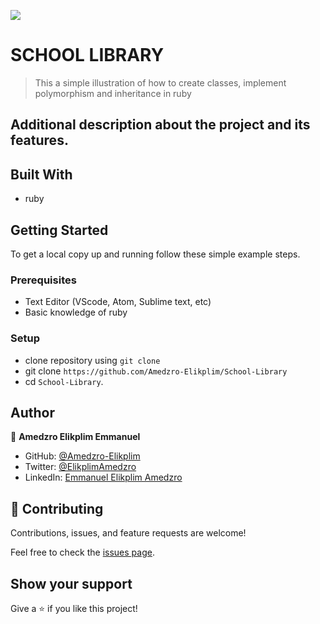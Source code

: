 ![](https://img.shields.io/badge/Microverse-blueviolet)

# SCHOOL LIBRARY

> This a simple illustration of how to create classes, implement polymorphism and inheritance in ruby

## Additional description about the project and its features.
## Built With
- ruby

## Getting Started

To get a local copy up and running follow these simple example steps.

### Prerequisites

- Text Editor (VScode, Atom, Sublime text, etc)
- Basic knowledge of ruby

### Setup

- clone repository using `git clone`
- git clone `https://github.com/Amedzro-Elikplim/School-Library`
- cd `School-Library`.

## Author 
👤 **Amedzro Elikplim Emmanuel**

- GitHub: [@Amedzro-Elikplim](https://github.com/Amedzro-Elikplim)
- Twitter: [@ElikplimAmedzro](https://twitter.com/Amedzro-Elikplim)
- LinkedIn: [Emmanuel Elikplim Amedzro](https://www.linkedin.com/in/emmanuel-elikplim-amedzro-187590125/)
## 🤝 Contributing

Contributions, issues, and feature requests are welcome!

Feel free to check the [issues page](../../issues/).

## Show your support

Give a ⭐️ if you like this project!